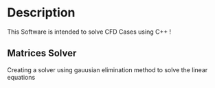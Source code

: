# Description

This Software is intended to solve CFD Cases using C++ !

## Matrices Solver
 
Creating a solver using gauusian elimination method to solve the linear equations
